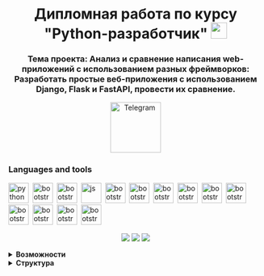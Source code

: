 <div id="header" align="center">
<h1> Дипломная работа по курсу "Python-разработчик"
<img src="https://github.com/blackcater/blackcater/raw/main/images/Hi.gif" height="32"/></h1>
<h3 align="center">Тема проекта: Анализ и сравнение написания web-приложений с использованием разных фреймворков: Разработать простые веб-приложения с использованием Django, Flask и FastAPI, провести их сравнение.</h3>
</div>
<div id="header2" align="center">
<a href="https://t.me/UU_diplom_bot">
    <img src="telegram.png" width="100" alt="Telegram">
</a>
</div>

### Languages and tools
<img src="https://cdn.jsdelivr.net/gh/devicons/devicon/icons/python/python-original.svg" title="python" width="40" height="40"/>&nbsp;
<img src="https://cdn.jsdelivr.net/gh/devicons/devicon/icons/bootstrap/bootstrap-original.svg" title="bootstrap" width="40" height="40"/>&nbsp;
<img src="https://cdn.jsdelivr.net/gh/devicons/devicon/icons/css3/css3-original.svg" title="bootstrap" width="40" height="40"/>&nbsp;
<img src="https://cdn.jsdelivr.net/gh/devicons/devicon/icons/javascript/javascript-original.svg" title="js" width="40" height="40"/>&nbsp;
<img src="https://cdn.jsdelivr.net/gh/devicons/devicon/icons/html5/html5-original.svg" title="bootstrap" width="40" height="40"/>&nbsp;
<img src="https://cdn.jsdelivr.net/gh/devicons/devicon/icons/devicon/devicon-original.svg" title="bootstrap" width="40" height="40"/>&nbsp;
<img src="https://cdn.jsdelivr.net/gh/devicons/devicon/icons/github/github-original.svg" title="bootstrap" width="40" height="40"/>&nbsp;
<img src="https://cdn.jsdelivr.net/gh/devicons/devicon/icons/django/django-plain.svg" title="bootstrap" width="40" height="40"/>&nbsp;
<img src="https://cdn.jsdelivr.net/gh/devicons/devicon/icons/docker/docker-original.svg" title="bootstrap" width="40" height="40"/>&nbsp;
<img src="https://cdn.jsdelivr.net/gh/devicons/devicon/icons/opencv/opencv-original.svg" title="bootstrap" width="40" height="40"/>&nbsp;
<img src="https://cdn.jsdelivr.net/gh/devicons/devicon/icons/matplotlib/matplotlib-original.svg" title="bootstrap" width="40" height="40"/>&nbsp;
<img src="https://cdn.jsdelivr.net/gh/devicons/devicon/icons/pycharm/pycharm-original.svg" title="bootstrap" width="40" height="40"/>&nbsp;
<img src="https://cdn.jsdelivr.net/gh/devicons/devicon/icons/sqlite/sqlite-original.svg" title="bootstrap" width="40" height="40"/>&nbsp;
<img src="https://cdn.jsdelivr.net/gh/devicons/devicon/icons/plotly/plotly-original.svg" title="bootstrap" width="40" height="40"/>&nbsp;

<div id="stat" align="center">

![](http://github-profile-summary-cards.vercel.app/api/cards/profile-details?username=urykama&theme=github_dark)
![](http://github-profile-summary-cards.vercel.app/api/cards/productive-time?username=urykama&theme=github_dark&utcOffset=8)
![](https://github-profile-summary-cards.vercel.app/api/cards/stats?username=urykama&theme=github_dark)

</div>

<details><summary><b>Возможности</b></summary>
<div>
Реализованы следующие возможности:
<ul>
<li>Реализовано отображение гео меток загруженных фотографий на карте
<br>
<img src="img-1.JPG" width="550">
<br>
</li>
<li>Распознавание объектов на фотографии двумя методами, с выводом статистики</li>
<img src="img-3.JPG" width="550">
<br>
<li>Генерирование описания фотографии</li>
<img src="img-5.JPG" width="550">
<br>
<li>Работа с телеграмм ботом</li>
<img src="img-4.JPG" width="550">
</ul>
</div>

</details>

<details><summary><b>Структура</b></summary>
Проект реализован с помощью на языке python с использованием фрэймворка Django.<br>
Для работы понадобится python (использовался python 3.12)<br>
Все зависимости можно установить используя requirements.txt

```
pip install -r requirements.txt
```
В django создано приложение object_detection. Структура проекта выглядит следующим образом<br>

<img src="img-6.JPG">

<details><summary><b>Модель</b></summary>
Определены 3 модели: ImageFeed, DetectedObject, UserAddFields
<ul>
<li>ImageFeed - модель для хранения информации о загруженных фотографиях<br>
Имеет следующую структуру:

```
    user = models.ForeignKey(settings.AUTH_USER_MODEL, on_delete=models.CASCADE, verbose_name='Пользователь')
    image = models.ImageField(upload_to='images/', verbose_name='Изображение')
    lon = models.FloatField(verbose_name='Долгота')
    lat = models.FloatField(verbose_name='Широта')
    description = models.TextField(verbose_name='Описание', null=True, blank=True)
```
</li>
<li>DetectedObject - модель для хранения информации об обнаруженных объектах<br>
Имеет следующую структуру:

```
    image_feed = models.ForeignKey(ImageFeed, related_name='detected_objects', on_delete=models.CASCADE)
    object_type = models.CharField(max_length=100)
    confidence = models.FloatField()
    location = models.CharField(max_length=255)
    processed_image = models.ImageField(upload_to='processed_images/', null=True, blank=True,
                                        verbose_name='Обработанное изображение')
    method_detected = models.CharField(max_length=100)
```
</li>
<li>UserAddFields - модель расширяющая стандартную модель django для хранения telegram id<br>
Имеет следующую структуру:

```
    user = models.OneToOneField(User, on_delete=models.CASCADE)
    tg_id = models.IntegerField(null=True, blank=True)
```
</li>
</ul>
</details>
<details><summary><b>Утилиты</b></summary>
Функции определения моделей, построения графиков, извлечения exif информации реализованы в файле utils.py
<ul>
<li>
Функция process_image(image_feed_id) реализует определение объектов при помощи реализации Caffe сети обнаружения 
MobileNet-SSD с предварительно обученными весами на VOC0712 и mAP = 0,727.<br>
<a href="https://github.com/chuanqi305/MobileNet-SSD">MobileNet-SSD</a>
</li>
<li>
Функция process_image_detr(image_feed_id) реализует определение объектов при помощи модели 
DETR (сквозное обнаружение объектов) с магистралью ResNet-50.<br>
<a href="https://huggingface.co/facebook/detr-resnet-50">DETR-resnet-50</a>
</li>
<li>
Функция image_caption(image_feed_id) возвращает текстовое описание фотографии.<br>
<a href="https://huggingface.co/nlpconnect/vit-gpt2-image-captioning">vit-gpt2</a>
</li>
<li>
Функции get_graph, get_plot, get_plot_stat предназначены для вывода статистических графиков на основе определенных 
объектов и методов определения
</li>
<li>
Функция read_exif_data(file_id) Используется для извлечения exif информации из фотографии.<br>
<a href="https://pypi.org/project/exif/">exif</a>

</li>

</ul>
</details>
<details><summary><b>Telegram</b></summary>
В приложении зарегистрирован запуск телеграм-бота с помощью manage.py
Бот запускается командой: 

```
    python manage.py bot
```
Бот предназначен для загрузки фотографий из телефона на сайт с последующим определением объектов на 
фотографии одним из доступных методов и генерацией текстового описания. Определенные объекты и описание 
возвращаются пользователю в виде сообщения.  
</details>
<details><summary><b>Карта</b></summary>
Если на фотографии определены метаданные с гео информацией, то на карте в профиле пользователя отображается 
местоположение сделанной фотографии в виде значка
Для отрисовки карты с гео метками фотографий используется библиотека django_admin_geomap
<a href="https://github.com/vb64/django.admin.geomap/blob/main/READMEru.md">Карта</a>
</details>
</details>


